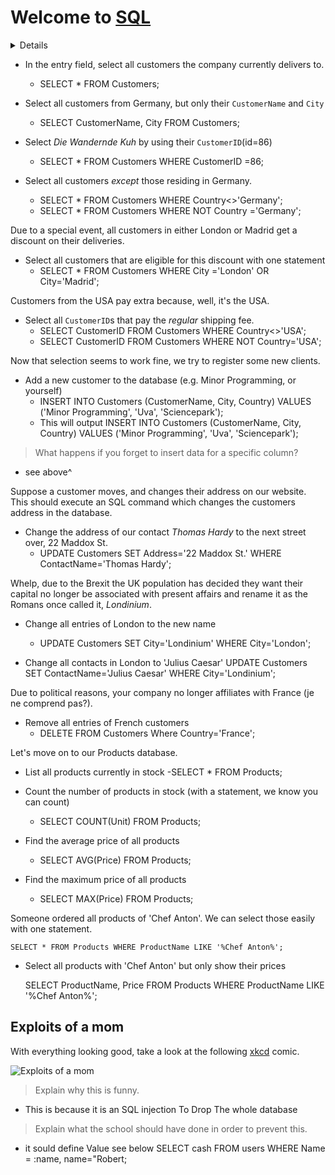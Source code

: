 # Welcome to [SQL](https://github.com/maaker48/ToDoApp)
<details> 
  <h2>Q1: What is the best Language in the World?</h2>
   <p> <li>A1: JavaScript </li>
<li>A1: JavaScript </li></p> 
</details>

- In the entry field, select all customers the company currently delivers to.
    - SELECT * FROM Customers;

- Select all customers from Germany, but only their `CustomerName` and `City`
	- SELECT CustomerName, City
	FROM Customers;


- Select _Die Wandernde Kuh_ by using their `CustomerID`(id=86)
    - SELECT * 
    FROM Customers
    WHERE CustomerID =86;


- Select all customers _except_ those residing in Germany.
    - SELECT * FROM Customers WHERE Country<>'Germany';
    - SELECT * FROM Customers WHERE NOT Country ='Germany';
    

Due to a special event, all customers in either London or Madrid get a discount on their deliveries.

- Select all customers that are eligible for this discount with one statement
    - SELECT * FROM Customers WHERE City ='London' OR City='Madrid';

Customers from the USA pay extra because, well, it's the USA.

- Select all `CustomerID`s that pay the _regular_ shipping fee.
    - SELECT CustomerID FROM Customers WHERE Country<>'USA';
    - SELECT CustomerID FROM Customers WHERE NOT Country='USA';

Now that selection seems to work fine, we try to register some new clients.

- Add a new customer to the database (e.g. Minor Programming, or yourself)
    - INSERT INTO Customers (CustomerName, City, Country) VALUES ('Minor Programming', 'Uva', 'Sciencepark');
    - This will output INSERT INTO Customers (CustomerName, City, Country) VALUES ('Minor Programming', 'Uva', 'Sciencepark');

> What happens if you forget to insert data for a specific column?
 - see above^

Suppose a customer moves, and changes their address on our website. This should execute an SQL command which changes the customers address in the database.

- Change the address of our contact _Thomas Hardy_ to the next street over, 22 Maddox St.
    - UPDATE Customers SET Address='22 Maddox St.' WHERE ContactName='Thomas Hardy';

Whelp, due to the Brexit the UK population has decided they want their capital no longer be associated with present affairs and rename it as the Romans once called it, _Londinium_.

- Change all entries of London to the new name
    - UPDATE Customers SET City='Londinium' WHERE City='London';

- Change all contacts in London to 'Julius Caesar'
    UPDATE Customers SET ContactName='Julius Caesar' WHERE City='Londinium';

Due to political reasons, your company no longer affiliates with France (je ne comprend pas?).

- Remove all entries of French customers
    - DELETE FROM Customers Where Country='France';

Let's move on to our Products database.

- List all products currently in stock
    -SELECT * FROM Products;

- Count the number of products in stock (with a statement, we know you can count)
    - SELECT COUNT(Unit) FROM Products;

- Find the average price of all products
    - SELECT AVG(Price) FROM Products;

- Find the maximum price of all products
    - SELECT MAX(Price) FROM Products;

Someone ordered all products of 'Chef Anton'. We can select those easily with one statement.  

    SELECT * FROM Products WHERE ProductName LIKE '%Chef Anton%'; 

- Select all products with 'Chef Anton' but only show their prices  


    SELECT ProductName, Price FROM Products WHERE ProductName LIKE '%Chef Anton%'; 

## Exploits of a mom

With everything looking good, take a look at the following [xkcd](https://xkcd.com/) comic.

![Exploits of a mom](https://imgs.xkcd.com/comics/exploits_of_a_mom.png)

> Explain why this is funny.
- This is because it is an SQL injection To Drop The whole database

> Explain what the school should have done in order to prevent this.
- it sould define Value see below
        SELECT cash
        FROM users
        WHERE Name = :name,
        name="Robert;
